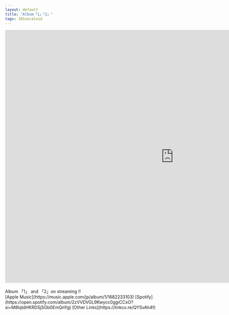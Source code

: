 ```yaml
---
layout: default
title: "Album「1」「2」"
tags: 101vocaloid
---
```

<div class="movie-wrap">
<iframe width="1100" height="825" src="https://www.youtube.com/embed/2NOysJBgIjU" title="Album &quot;1&quot; and &quot;2&quot; on Streaming!!" frameborder="0" allow="accelerometer; autoplay; clipboard-write; encrypted-media; gyroscope; picture-in-picture; web-share" allowfullscreen></iframe>
</div>
<br>
Album 「1」 and 「2」on streaming !! 
<br>
[Apple Music](https://music.apple.com/jp/album/1/1682233103)
[Spotify](https://open.spotify.com/album/2zVVDVGL9Kwycc0ggiCCxO?si=M8IqtdHKRDSjSGb0EmQnYg)
[Other Links](https://linkco.re/QYSvAh4f)